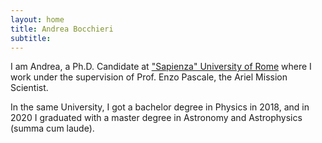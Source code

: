 ```yaml
---
layout: home
title: Andrea Bocchieri
subtitle: 
---
```


I am Andrea, a Ph.D. Candidate at ["Sapienza" University of Rome](https://www.uniroma1.it/) where I work under the supervision of Prof. Enzo Pascale, the Ariel Mission Scientist.

In the same University, I got a bachelor degree in Physics in 2018, and in 2020 I graduated with a master degree in Astronomy and Astrophysics (summa cum laude).